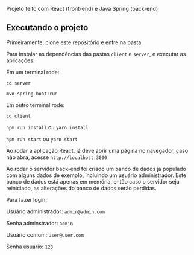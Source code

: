 Projeto feito com React (front-end) e Java Spring (back-end)

## Executando o projeto
Primeiramente, clone este repositório e entre na pasta.

Para instalar as dependências das pastas `client` e `server`, e executar as aplicações:

  Em um terminal rode:

`cd server`

`mvn spring-boot:run`

  Em outro terminal rode:

`cd client`

`npm run install` ou `yarn install`

`npm run start` ou `yarn start`


Ao rodar a aplicação React, já deve abrir uma página no navegador, caso não abra, acesse `http://localhost:3000`

Ao rodar o servidor back-end foi criado um banco de dados já populado com alguns dados de exemplo, incluindo um usuário administrador. Este banco de dados está apenas em memória, então caso o servidor seja reiniciado, as alterações do banco de dados serão perdidas.

Para fazer login:

Usuário administrador: `admin@admin.com`

Senha adminstrador: `admin`

Usuário comum: `user@user.com`

Senha usuário: `123`

